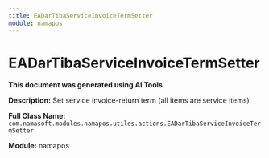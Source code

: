 ```yaml
---
title: EADarTibaServiceInvoiceTermSetter
module: namapos
---
```



<div class='entity-flows'>

# EADarTibaServiceInvoiceTermSetter

**This document was generated using AI Tools**

**Description:** Set service invoice-return term (all items are service items)

**Full Class Name:** `com.namasoft.modules.namapos.utiles.actions.EADarTibaServiceInvoiceTermSetter`

**Module:** namapos


</div>

